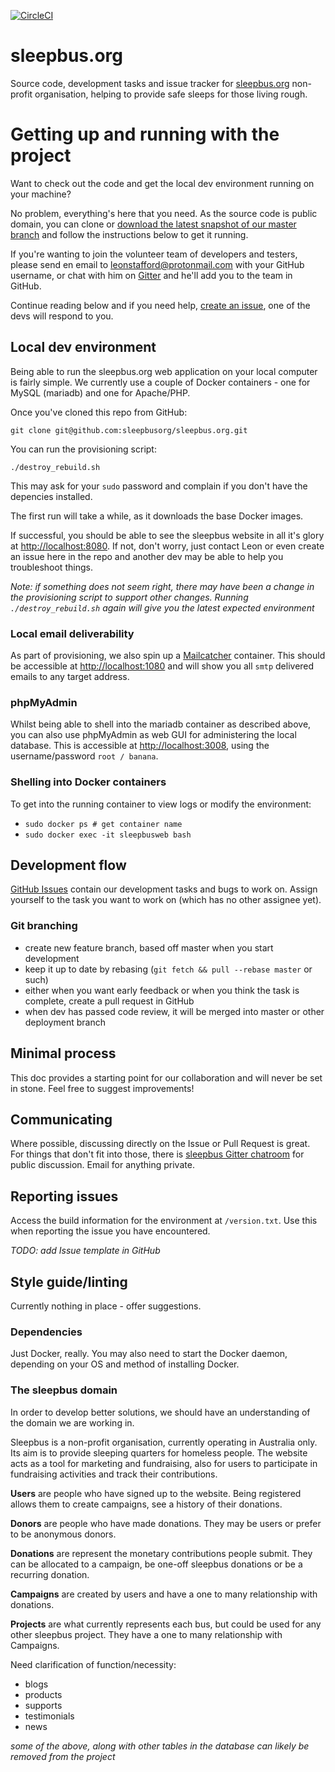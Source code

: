 [![CircleCI](https://circleci.com/gh/sleepbusorg/sleepbus.org/tree/master.svg?style=svg)](https://circleci.com/gh/sleepbusorg/sleepbus.org/tree/master)

# sleepbus.org

Source code, development tasks and issue tracker for [sleepbus.org](https://www.sleepbus.org) non-profit organisation, helping to provide safe sleeps for those living rough.

# Getting up and running with the project

Want to check out the code and get the local dev environment running on your machine?

No problem, everything's here that you need. As the source code is public domain, you can clone or [download the latest snapshot of our master branch](https://github.com/sleepbusorg/sleepbus.org/archive/master.zipl) and follow the instructions below to get it running. 

If you're wanting to join the volunteer team of developers and testers, please send en email to [leonstafford@protonmail.com](mailto:leonstafford@protonmail.com) with your GitHub username, or chat with him on [Gitter](https://gitter.im/leonstafford) and he'll add you to the team in GitHub.

Continue reading below and if you need help, [create an issue](https://github.com/sleepbusorg/sleepbus.org/issues), one of the devs will respond to you.

## Local dev environment

Being able to run the sleepbus.org web application on your local computer is fairly simple. We currently use a couple of Docker containers - one for MySQL (mariadb) and one for Apache/PHP.

Once you've cloned this repo from GitHub:

`git clone git@github.com:sleepbusorg/sleepbus.org.git`

You can run the provisioning script:

`./destroy_rebuild.sh`

This may ask for your `sudo` password and complain if you don't have the depencies installed.

The first run will take a while, as it downloads the base Docker images.

If successful, you should be able to see the sleepbus website in all it's glory at [http://localhost:8080](http://localhost:8080). If not, don't worry, just contact Leon or even create an issue here in the repo and another dev may be able to help you troubleshoot things.

*Note: if something does not seem right, there may have been a change in the provisioning script to support other changes. Running `./destroy_rebuild.sh` again will give you the latest expected environment*

### Local email deliverability

As part of provisioning, we also spin up a [Mailcatcher](https://github.com/sj26/mailcatcher) container. This should be accessible at [http://localhost:1080](http://localhost:1080) and will show you all `smtp` delivered emails to any target address.

### phpMyAdmin

Whilst being able to shell into the mariadb container as described above, you can also use phpMyAdmin as web GUI for administering the local database. This is accessible at [http://localhost:3008](http://localhost:3008), using the username/password `root / banana`.

### Shelling into Docker containers

To get into the running container to view logs or modify the environment:

 - `sudo docker ps # get container name`
 - `sudo docker exec -it sleepbusweb bash`

## Development flow

[GitHub Issues](https://github.com/leonstafford/sleepbusorg/sleepbus.org/issues) contain our development tasks and bugs to work on. Assign yourself to the task you want to work on (which has no other assignee yet).

### Git branching

 - create new feature branch, based off master when you start development
 - keep it up to date by rebasing (`git fetch && pull --rebase master` or such)
 - either when you want early feedback or when you think the task is complete, create a pull request in GitHub
 - when dev has passed code review, it will be merged into master or other deployment branch

## Minimal process

This doc provides a starting point for our collaboration and will never be set in stone. Feel free to suggest improvements!

## Communicating

Where possible, discussing directly on the Issue or Pull Request is great. For things that don't fit into those, there is [sleepbus Gitter chatroom](https://gitter.im/sleepbusorg/) for public discussion. Email for anything private.

## Reporting issues

Access the build information for the environment at `/version.txt`. Use this when reporting the issue you have encountered.

*TODO: add Issue template in GitHub*

## Style guide/linting

Currently nothing in place - offer suggestions.

### Dependencies

Just Docker, really. You may also need to start the Docker daemon, depending on your OS and method of installing Docker. 

### The sleepbus domain

In order to develop better solutions, we should have an understanding of the domain we are working in.

Sleepbus is a non-profit organisation, currently operating in Australia only. Its aim is to provide sleeping quarters for homeless people. The website acts as a tool for marketing and fundraising, also for users to participate in fundraising activities and track their contributions.

**Users** are people who have signed up to the website. Being registered allows them to create campaigns, see a history of their donations.

**Donors** are people who have made donations. They may be users or prefer to be anonymous donors.

**Donations** are represent the monetary contributions people submit. They can be allocated to a campaign, be one-off sleepbus donations or be a recurring donation.

**Campaigns** are created by users and have a one to many relationship with donations.

**Projects** are what currently represents each bus, but could be used for any other sleepbus project. They have a one to many relationship with Campaigns. 

Need clarification of function/necessity:

 - blogs
 - products
 - supports
 - testimonials
 - news

*some of the above, along with other tables in the database can likely be removed from the project*
